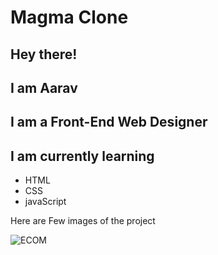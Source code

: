 # Magma Clone

## Hey there!
## I am Aarav
## I am a Front-End Web Designer
## I am currently learning
- HTML
-  CSS
-  javaScript

  
Here are Few images of the project







![ECOM](https://github.com/user-attachments/assets/85069159-7b1a-4786-83c8-fb9e63867977)

